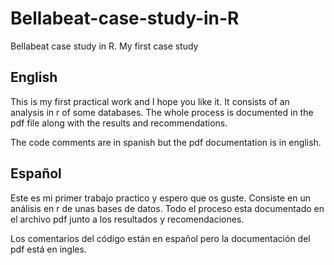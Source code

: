 # Bellabeat-case-study-in-R
Bellabeat case study in R. My first case study
## English
This is my first practical work and I hope you like it. It consists of an analysis in r of some databases. The whole process is documented in the pdf file along with the results and recommendations.

The code comments are in spanish but the pdf documentation is in english.
## Español
Este es mi primer trabajo practico y espero que os guste. Consiste en un análisis en r de unas bases de datos. Todo el proceso esta documentado en el archivo pdf junto a los resultados y recomendaciones.

Los comentarios del código están en español pero la documentación del pdf está en ingles.
